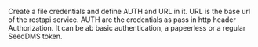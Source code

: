 Create a file credentials and define AUTH and URL in it.
URL is the base url of the restapi service. AUTH are the credentials
as pass in http header Authorization. It can be ab basic authentication,
a papeerless or a regular SeedDMS token.

